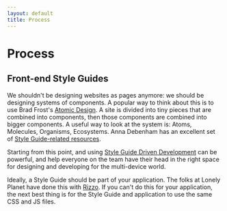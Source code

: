 ```yaml
---
layout: default
title: Process
---
```


# Process

## Front-end Style Guides

We shouldn't be designing websites as pages anymore: we should be designing systems of components. A popular way to think about this is to use Brad Frost's [Atomic Design](http://patternlab.io/about.html). A site is divided into tiny pieces that are combined into components, then those components are combined into bigger components. A useful way to look at the system is: Atoms, Molecules, Organisms, Ecosystems. Anna Debenham has an excellent set of [Style Guide-related resources](http://styleguides.io/).

Starting from this point, and using [Style Guide Driven Development](http://blog.bitovi.com/style-guide-driven-development/) can be powerful, and help everyone on the team have their head in the right space for designing and developing for the multi-device world.

Ideally, a Style Guide should be part of your application. The folks at Lonely Planet have done this with [Rizzo](http://rizzo.lonelyplanet.com/). If you can't do this for your application, the next best thing is for the Style Guide and application to use the same CSS and JS files.
